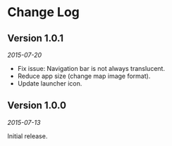 Change Log
==========


## Version 1.0.1

_2015-07-20_

 * Fix issue: Navigation bar is not always translucent.
 * Reduce app size (change map image format).
 * Update launcher icon.


## Version 1.0.0

_2015-07-13_

Initial release.
